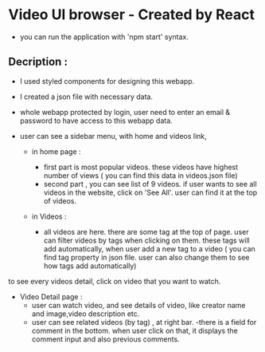 # Video UI browser - Created by React

- you can run the application with 'npm start' syntax.


## Decription : 

- I used styled components for designing this webapp.

- I created a json file with necessary data. 

- whole webapp protected by login, user need to enter an email & password to have access to this webapp data.

- user can see a sidebar menu, with home and videos link,
  
    * in home page :
        - first part is most popular videos. these videos have highest number of views ( you can find this data in videos.json file)
        - second part , you can see list of 9 videos. if user wants to see all videos in the website, click on 'See All'. user can find it at the top of videos.
    
    * in Videos :
      - all videos are here. there are some tag at the top of page. user can filter videos by tags when clicking on them. these tags will add automatically, when user add a new tag to a video ( you can find tag property in json file. user can also change them to see how tags add automatically)
      
      
 to see every videos detail, click on video that you want to watch.
  
  * Video Detail page :
    - user can watch video, and see details of video, like creator name and image,video description etc.
    - user can see related videos (by tag) , at right bar.
    -there is a field for comment in the bottom. when user click on that, it displays the comment input and also previous comments.
